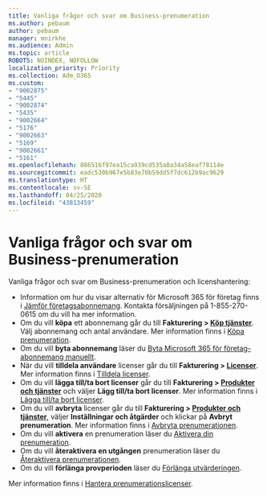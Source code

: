```yaml
---
title: Vanliga frågor och svar om Business-prenumeration
ms.author: pebaum
author: pebaum
manager: mnirkhe
ms.audience: Admin
ms.topic: article
ROBOTS: NOINDEX, NOFOLLOW
localization_priority: Priority
ms.collection: Adm_O365
ms.custom:
- "9002875"
- "5445"
- "9002874"
- "5435"
- "9002664"
- "5176"
- "9002663"
- "5169"
- "9002661"
- "5161"
ms.openlocfilehash: 886516f97ea15ca939cd535a0a34a58eaf78114e
ms.sourcegitcommit: eadc530b967e5b83e70b59dd5f7dc612b9ac9629
ms.translationtype: HT
ms.contentlocale: sv-SE
ms.lasthandoff: 04/25/2020
ms.locfileid: "43813459"
---
```

# <a name="business-subscription-faq"></a>Vanliga frågor och svar om Business-prenumeration

Vanliga frågor och svar om Business-prenumeration och licenshantering:

- Information om hur du visar alternativ för Microsoft 365 för företag finns i [Jämför företagsabonnemang](https://www.microsoft.com/microsoft-365/compare-all-microsoft-365-products?&activetab=tab:primaryr2). Kontakta försäljningen på 1-855-270-0615 om du vill ha mer information.
- Om du vill **köpa** ett abonnemang går du till **Fakturering > [Köp tjänster](https://go.microsoft.com/fwlink/p/?linkid=868433)**. Välj abonnemang och antal användare. Mer information finns i [Köpa prenumeration](https://docs.microsoft.com/microsoft-365/commerce/buy-another-subscription?view=o365-worldwide).
- Om du vill **byta abonnemang** läser du [Byta Microsoft 365 för företag-abonnemang manuellt](https://docs.microsoft.com/microsoft-365/commerce/subscriptions/switch-plans-manually?view=o365-worldwide).
- När du vill **tilldela användare** licenser går du till **Fakturering > [Licenser](https://go.microsoft.com/fwlink/p/?linkid=842264)**. Mer information finns i [Tilldela licenser](https://docs.microsoft.com/microsoft-365/admin/manage/assign-licenses-to-users?view=o365-worldwide).
- Om du vill **lägga till/ta bort licenser** går du till **Fakturering > [Produkter och tjänster](https://go.microsoft.com/fwlink/p/?linkid=842054)** och väljer **Lägg till/ta bort licenser**. Mer information finns i [Lägga till/ta bort licenser](https://docs.microsoft.com/microsoft-365/commerce/licenses/buy-licenses?view=o365-worldwide#add-or-remove-licenses-for-your-business-subscription).
- Om du vill **avbryta** licenser går du till **Fakturering > [Produkter och tjänster](https://go.microsoft.com/fwlink/p/?linkid=842054)**, väljer **Inställningar och åtgärder** och klickar på **Avbryt prenumeration**. Mer information finns i [Avbryta prenumerationen](https://docs.microsoft.com/office365/admin/subscriptions-and-billing/cancel-your-subscription).
- Om du vill **aktivera** en prenumeration läser du [Aktivera din prenumeration](https://docs.microsoft.com/alchemyinsights/activate-your-office-365-subscription).
- Om du vill **återaktivera en utgången** prenumeration läser du [Återaktivera prenumerationen](https://docs.microsoft.com/alchemyinsights/reactivate-your-subscription).
- Om du vill **förlänga provperioden** läser du [Förlänga utvärderingen](https://docs.microsoft.com/alchemyinsights/extend-your-trial-for-office-365-for-business).

Mer information finns i [Hantera prenumerationslicenser](https://docs.microsoft.com/microsoft-365/commerce/licenses/buy-licenses?view=o365-worldwide#add-or-remove-licenses-for-your-business-subscription).
